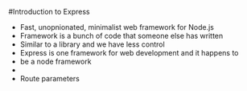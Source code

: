 #Introduction to Express

* Fast, unopnionated, minimalist web framework for Node.js
* Framework is a bunch of code that someone else has written
* Similar to a library and we have less control
* Express is one framework for web development and it happens to 
* be a node framework
* 
* Route parameters